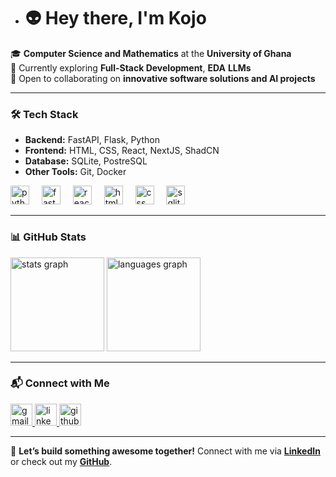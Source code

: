 - <h1 align="left">👽 Hey there, I'm Kojo</h1>

🎓 **Computer Science and Mathematics** at the **University of Ghana**  
🚀 Currently exploring **Full-Stack Development**, **EDA** **LLMs**  
🤝 Open to collaborating on **innovative software solutions and AI projects**  

---

### 🛠️ Tech Stack  
- **Backend:** FastAPI, Flask, Python  
- **Frontend:** HTML, CSS, React, NextJS, ShadCN  
- **Database:** SQLite, PostreSQL  
- **Other Tools:** Git, Docker  

<div align="left">
  <img src="https://cdn.jsdelivr.net/gh/devicons/devicon/icons/python/python-original.svg" height="30" alt="python logo" />
  <img width="12" />
  <img src="https://cdn.jsdelivr.net/gh/devicons/devicon/icons/fastapi/fastapi-original.svg" height="30" alt="fastapi logo" />
  <img width="12" />
  <img src="https://cdn.jsdelivr.net/gh/devicons/devicon/icons/react/react-original.svg" height="30" alt="react logo" />
  <img width="12" />
  <img src="https://cdn.jsdelivr.net/gh/devicons/devicon/icons/html5/html5-original.svg" height="30" alt="html logo" />
  <img width="12" />
  <img src="https://cdn.jsdelivr.net/gh/devicons/devicon/icons/css3/css3-original.svg" height="30" alt="css logo" />
  <img width="12" />
  <img src="https://cdn.jsdelivr.net/gh/devicons/devicon/icons/sqlite/sqlite-original.svg" height="30" alt="sqlite logo" />
</div>

---

### 📊 GitHub Stats  
<div align="left">
  <img src="http://github-profile-summary-cards.vercel.app/api/cards/stats?username=kojowiafe-dev&theme=dracula" height="150" alt="stats graph" />
  <img src="http://github-profile-summary-cards.vercel.app/api/cards/repos-per-language?username=kojowiafe-dev&theme=dracula" height="150" alt="languages graph" />
</div>

---

### 📬 Connect with Me  
<div align="left">
  <a href="mailto:wiafejeremiah@gmail.com">
    <img src="https://img.shields.io/static/v1?message=Gmail&logo=gmail&label=&color=D14836&logoColor=white&labelColor=&style=for-the-badge" height="35" alt="gmail logo" />
  </a>
  <a href="https://www.linkedin.com/in/jeremiah-wiafe-69a7a925b">
    <img src="https://img.shields.io/static/v1?message=LinkedIn&logo=linkedin&label=&color=0077B5&logoColor=white&labelColor=&style=for-the-badge" height="35" alt="linkedin logo" />
  </a>
  <a href="https://github.com/aee4">
    <img src="https://img.shields.io/static/v1?message=GitHub&logo=github&label=&color=181717&logoColor=white&labelColor=&style=for-the-badge" height="35" alt="github logo" />
  </a>
</div>

---

🚀 **Let’s build something awesome together!** Connect with me via **[LinkedIn](https://www.linkedin.com/in/jeremiah-wiafe-69a7a925b/)** or check out my **[GitHub](https://github.com/kojowiafe-dev)**.  

<!---
kojowiafe-dev/kojowiafe-dev is a ✨ special ✨ repository because its `README.md` (this file) appears on your GitHub profile.
You can click the Preview link to take a look at your changes.
--->
